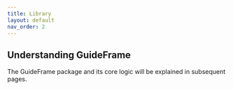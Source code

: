 ```yaml
---
title: Library
layout: default
nav_order: 2
---
```


## Understanding GuideFrame
The GuideFrame package and its core logic will be explained in subsequent pages.